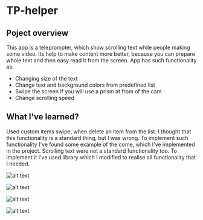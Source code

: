 # TP-helper

## Poject overview

This app is a teleprompter, which show scrolling text while people making some video. Its help to make content more better, because you can prepare whole text and then easy read it from the screen.
App has such functionality as: 
- Changing size of the text
- Change text and background colors from predefined list
- Swipe the screen if you will use a prism at from of the cam
- Change scrolling speed

## What I've learned?

Used custom items swipe, when delete an item from the list. I thought that this functionality is a standard thing, but I was wrong. To implement such functionality I've found some example of the come, which I've implemented in the project.
Scrolling text were not a standard functionality too. To implement it I've used library which I modified to realise all functionality that I needed.

![alt text](https://github.com/yopetra/TP-helper/blob/master/01.jpg)

![alt text](https://github.com/yopetra/TP-helper/blob/master/02.jpg)

![alt text](https://github.com/yopetra/TP-helper/blob/master/03.jpg)

![alt text](https://github.com/yopetra/TP-helper/blob/master/04.jpg)
